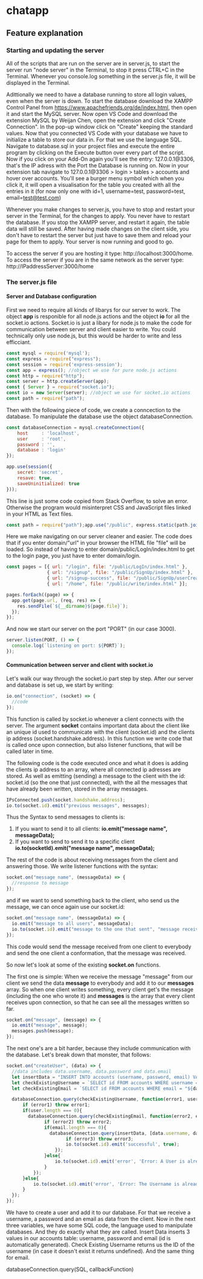 # chatapp

## Feature explanation

### Starting and updating the server

All of the scripts that are run on the server are in server.js, to start the server run "node server" in the Terminal, to stop it press CTRL+C in the Terminal. Whenever you console.log something in the server.js file, it will be displayed in the Terminal.

Adittionally we need to have a database running to store all login values, even when the server is down. To start the database download the XAMPP Control Panel from https://www.apachefriends.org/de/index.html, then open it and start the MySQL server.
Now open VS Code and download the extension MySQL by Weijan Chen, open the extension and click "Create Connection". In the pop-up window click on "Create" keeping the standard values. Now that you connected VS Code with your database we have to initialize a table to store our data in.
For that we use the language SQL. Navigate to database.sql in your project files and execute the entire program by clicking on the Execute button over every part of the script.
Now if you click on your Add-On again you'll see the entry: 127.0.0.1@3306, that's the IP adress with the Port the Database is running on. Now in your extension tab navigate to 127.0.0.1@3306 > login > tables > accounts and hover over accounts. You'll see a burger menu symbol which when you click it, it will open a visualisation for the table you created with all the entries in it (for now only one with id=1, username=test, password=test, email=test@test.com)

Whenever you make changes to server.js, you have to stop and restart your server in the Terminal, for the changes to apply.
You never have to restart the database. If you stop the XAMPP server, and restart it again, the table data will still be saved.
After having made changes on the client side, you don't have to restart the server but just have to save them and reload your page for them to apply.
Your server is now running and good to go.

To access the server if you are hosting it type: http://localhost:3000/home. 
To access the server if you are in the same network as the server type: http://IPaddressServer:3000/home

### The server.js file

#### Server and Database configuration

First we need to require all kinds of libarys for our server to work. The object **app** is responible for all node.js actions and the object **io** for all the socket.io actions. Socket.io is just a libary for node.js to make the code for communication between server and client easier to write. You could technically only use node.js, but this would be harder to write and less efficciant.
```javascript
const mysql = require('mysql');
const express = require("express");
const session = require('express-session');
const app = express(); //object we use for pure node.js actions
const http = require("http");
const server = http.createServer(app);
const { Server } = require("socket.io");
const io = new Server(server); //object we use for socket.io actions
const path = require("path");
```

Then with the following piece of code, we create a conncection to the database. To manipulate the database use the object databaseConnection.
```javascript
const databaseConnection = mysql.createConnection({
	host     : 'localhost',
	user     : 'root',
	password : '',
	database : 'login'
});

app.use(session({
	secret: 'secret',
	resave: true,
	saveUninitialized: true
}));
```

This line is just some code copied from Stack Overflow, to solve an error. Otherwise the program would misinterpret CSS and JavaScript files linked in your HTML as Text files.
```javascript
const path = require("path");app.use("/public", express.static(path.join(__dirname, "public")));
```

Here we make navigating on our server cleaner and easier. The code does that if you enter domain/"url" in your browser the HTML file "file" will be loaded. So instead of having to enter domain/public/LogIn/index.html to get to the login page, you just have to enter domain/login.
```javascript
const pages = [{ url: "/login", file: "/public/LogIn/index.html" },
               { url: "/signup", file: "/public/SignUp/index.html" },
               { url: "/signup-success", file: "/public/SignUp/userCreated.html"},
               { url: "/home", file: "/public/write/index.html" }];

pages.forEach((page) => {
  app.get(page.url, (req, res) => {
    res.sendFile(`${__dirname}${page.file}`);
  });
});
```

And now we start our server on the port "PORT" (in our case 3000).
```javascript
server.listen(PORT, () => {
  console.log(`listening on port: ${PORT}`);
});
```


#### Communication between server and client with socket.io

Let's walk our way through the socket.io part step by step. After our server and database is set up, we start by writing:
```javascript
io.on("connection", (socket) => {
  //code
});
```
This function is called by socket.io whenever a client connects with the server. The argument **socket** contains important data about the client like an unique id used to communicate with the client (socket.id) and the clients ip address (socket.handshake.address). In this function we write code that is called once upon connection, but also listener functions, that will be called later in time.

The following code is the code executed once and what it does is adding the clients ip address to an array, where all connected ip adresses are stored. As well as emitting (sending) a message to the client with the id: socket.id (so the one that just connected), with the all the messages that have already been written, stored in the array messages.
```javascript
IPsConnected.push(socket.handshake.address);
io.to(socket.id).emit("previous messages", messages);
```
Thus the Syntax to send messages to clients is:
  1. If you want to send it to all clients: **io.emit("message name", messageData);**
  2. If you want to send to send it to a specific client **io.to(socketId).emit("message name", messageData);**

The rest of the code is about receiving messages from the client and answering those. We write listener functions with the syntax:
```javascript
socket.on("message name", (messageData) => {
  //response to message
});
```
and if we want to send something back to the client, who send us the message, we can once again use our socket.id:
```javascript
socket.on("message name", (messageData) => {
  io.emit("message to all users", messageData);
  io.to(socket.id).emit("message to the one that sent", "message received")
});
```
This code would send the message received from one client to everybody and send the one client a conformation, that the message was received.

So now let's look at some of the existing **socket.on** functions.

The first one is simple: When we receive the message "message" from our client we send the data **message** to everybody and add it to our **messages** array. So when one client writes something, every client get's the message (including the one who wrote it) and **messages** is the array that every client receives upon connection, so that he can see all the messages written so far.
```javascript
socket.on("message", (message) => {
  io.emit("message", message);
  messages.push(message);
});
```

The next one's are a bit harder, because they include communication with the database.
Let's break down that monster, that follows:
```javascript
socket.on("createUser", (data) => {
  //data includes data.username, data.password and data.email
  let insertData = "INSERT INTO accounts (username, password, email) VALUES (?, ?, ?);";
  let checkExistingUsername = `SELECT id FROM accounts WHERE username = "${data.username}";`
  let checkExistingEmail = `SELECT id FROM accounts WHERE email = "${data.email}";`

  databaseConnection.query(checkExistingUsername, function(error1, user){
      if (error1) throw error1;
      if(user.length === 0){
        databaseConnection.query(checkExistingEmail, function(error2, email){
              if (error2) throw error2;
              if(email.length === 0){
                databaseConnection.query(insertData, [data.username, data.password, data.email], function(error3, results) {
                      if (error3) throw error3;
                      io.to(socket.id).emit('successful', true);
                  });
              }else{  
                  io.to(socket.id).emit('error', 'Error: A User is already registered with this email');
              }
          });
      }else{  
          io.to(socket.id).emit('error', 'Error: The Username is already taken');
      }
  });
});
```
We have to create a user and add it to our database. For that we receive a username, a password and an email as data from the client. Now in the next three variables, we have some SQL code, the language used to manipulate databases. And they do exactly what they are called. Insert Data inserts 3 values in our accounts table: username, password and email (id is automatically generated). Check Existing Username returns us the ID of the username (in case it doesn't exist it returns undefined). And the same thing for email.

databaseConnection.query(SQL, callbackFunction)